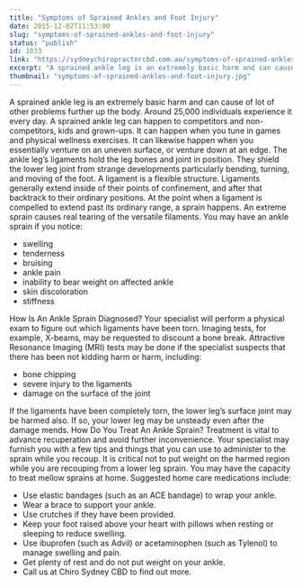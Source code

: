 ```yaml
---
title: "Symptoms of Sprained Ankles and Foot Injury"
date: 2015-12-02T11:53:00
slug: "symptoms-of-sprained-ankles-and-foot-injury"
status: "publish"
id: 1033
link: "https://sydneychiropractorcbd.com.au/symptoms-of-sprained-ankles-and-foot-injury/"
excerpt: "A sprained ankle leg is an extremely basic harm and can cause of lot of other problems further up the body. Around 25,000 individuals experience it every day. A sprained ankle leg can happen to competitors and non-competitors, kids and grown-ups. It can happen when you tune in games and physical wellness exercises. It can […]"
thumbnail: "symptoms-of-sprained-ankles-and-foot-injury.jpg"
---
```


A sprained ankle leg is an extremely basic harm and can cause of lot of other problems further up the body. Around 25,000 individuals experience it every day. A sprained ankle leg can happen to competitors and non-competitors, kids and grown-ups. It can happen when you tune in games and physical wellness exercises. It can likewise happen when you essentially venture on an uneven surface, or venture down at an edge. The ankle leg’s ligaments hold the leg bones and joint in position. They shield the lower leg joint from strange developments particularly bending, turning, and moving of the foot. A ligament is a flexible structure. Ligaments generally extend inside of their points of confinement, and after that backtrack to their ordinary positions. At the point when a ligament is compelled to extend past its ordinary range, a sprain happens. An extreme sprain causes real tearing of the versatile filaments. You may have an ankle sprain if you notice:

- swelling
- tenderness
- bruising
- ankle pain
- inability to bear weight on affected ankle
- skin discoloration
- stiffness

How Is An Ankle Sprain Diagnosed? Your specialist will perform a physical exam to figure out which ligaments have been torn. Imaging tests, for example, X-beams, may be requested to discount a bone break. Attractive Resonance Imaging (MRI) tests may be done if the specialist suspects that there has been not kidding harm or harm, including:

- bone chipping
- severe injury to the ligaments
- damage on the surface of the joint

If the ligaments have been completely torn, the lower leg’s surface joint may be harmed also. If so, your lower leg may be unsteady even after the damage mends. How Do You Treat An Ankle Sprain? Treatment is vital to advance recuperation and avoid further inconvenience. Your specialist may furnish you with a few tips and things that you can use to administer to the sprain while you recoup. It is critical not to put weight on the harmed region while you are recouping from a lower leg sprain. You may have the capacity to treat mellow sprains at home. Suggested home care medications include:

- Use elastic bandages (such as an ACE bandage) to wrap your ankle.
- Wear a brace to support your ankle.
- Use crutches if they have been provided.
- Keep your foot raised above your heart with pillows when resting or sleeping to reduce swelling.
- Use ibuprofen (such as Advil) or acetaminophen (such as Tylenol) to manage swelling and pain.
- Get plenty of rest and do not put weight on your ankle.
- Call us at Chiro Sydney CBD to find out more.
